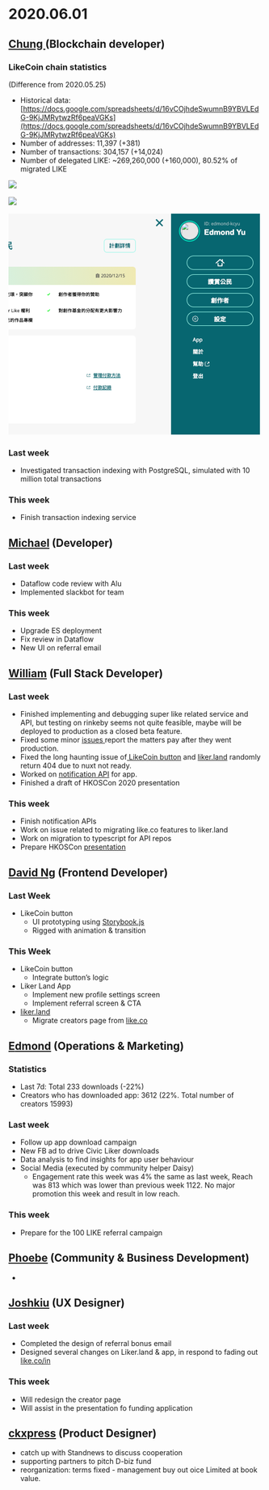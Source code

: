 # 2020.06.01





## [Chung ](https://like.co/chungwu)(Blockchain developer)

### LikeCoin chain statistics

(Difference from 2020.05.25)

* Historical data: [https://docs.google.com/spreadsheets/d/16vCOjhdeSwumnB9YBVLEdG-9KjJMRytwzRf6peaVGKs](https://docs.google.com/spreadsheets/d/16vCOjhdeSwumnB9YBVLEdG-9KjJMRytwzRf6peaVGKs)
* Number of addresses: 11,397 (+381)
* Number of transactions: 304,157 (+14,024)
* Number of delegated LIKE: \~269,260,000 (+160,000), 80.52% of migrated LIKE

![](<../../../../.gitbook/assets/image (64).png>)

![](<../../../../.gitbook/assets/image (100).png>)

![](<../../../../.gitbook/assets/image (4).png>)

### Last week

* Investigated transaction indexing with PostgreSQL, simulated with 10 million total transactions

### This week

* Finish transaction indexing service

## [Michael](httsp://like.co/michaelcheung) (Developer)

### Last week

* Dataflow code review with Alu
* Implemented slackbot for team

### This week

* Upgrade ES deployment
* Fix review in Dataflow
* New UI on referral email

## [William](https://like.co/williamchong007) (Full Stack Developer)

### Last week

* Finished implementing and debugging super like related service and API, but testing on rinkeby seems not quite feasible, maybe will be deployed to production as a closed beta feature.
* Fixed some minor [issues ](https://github.com/likecoin/like-co/pull/1433)report the matters pay after they went production.
* Fixed the long haunting issue of[ LikeCoin button](https://github.com/likecoin/likecoin-button/pull/262) and [liker.land](https://github.com/likecoin/liker-land/pull/256) randomly return 404 due to nuxt not ready.
* Worked on [notification API](https://github.com/likecoin/likecoin-api-public/pull/148) for app.
* Finished a draft of HKOSCon 2020 presentation

### This week

* Finish notification APIs
* Work on issue related to migrating like.co features to liker.land
* Work on migration to typescript for API repos
* Prepare HKOSCon [presentation](https://hkoscon.org/2020/topics/open-default-trying-run-startup-open-source-culture-mind/)

## [David Ng](https://github.com/nwingt) (Frontend Developer)

### Last Week

* LikeCoin button
  * UI prototyping using [Storybook.js](https://nwingt.github.io/likecoin-button)
  * Rigged with animation & transition

### This Week

* LikeCoin button
  * Integrate button’s logic
* Liker Land App
  * Implement new profile settings screen
  * Implement referral screen & CTA
* [liker.land](https://liker.land)
  * Migrate creators page from [like.co](https://like.co)

## [E**dmond**](https://like.co/edmondyu) **(Operations & Marketing)**

### **Statistics**

* Last 7d: Total 233 downloads (-22%)
* Creators who has downloaded app: 3612 (22%.  Total number of creators 15993)

### **Last week**

* Follow up app download campaign
* New FB ad to drive Civic Liker downloads
* Data analysis to find insights for app user behaviour
* Social Media (executed by community helper Daisy)
  * Engagement rate this week was 4% the same as last week, Reach was 813 which was lower than previous week 1122. No major promotion this week and result in low reach.

### This week

* Prepare for the 100 LIKE referral campaign&#x20;

## [Phoebe](https://like.co/phoebe\_fb) (Community & Business Development) <a href="#fbf6" id="fbf6"></a>

*

## [Joshkiu](https://like.co/joshkiu) (UX Designer)

### Last week

* Completed the design of referral bonus email
* Designed several changes on Liker.land & app, in respond to fading out [like.co/in](http://like.co/in)

### This week

* Will redesign the creator page
* Will assist in the presentation fo funding application

## [ckxpress](https://like.co/ckxpress) (Product Designer) <a href="#fbf6" id="fbf6"></a>

* catch up with Standnews to discuss cooperation
* supporting partners to pitch D-biz fund
* reorganization: terms fixed - management buy out oice Limited at book value.
